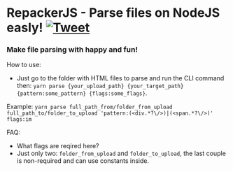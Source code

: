 # RepackerJS - Parse files on NodeJS easly!  [![Tweet](https://img.shields.io/twitter/url/http/shields.io.svg?style=social)](https://twitter.com/intent/tweet?text=See&url=https://github.com/BiosBoy/coconat&via=svyat770&hashtags=js,jsx,pareser,RepackerJS,html,css)
### Make file parsing with happy and fun!

How to use:
  - Just go to the folder with HTML files to parse and run the CLI command then: `yarn parse {your_upload_path} {your_target_path} {pattern:some_pattern} {flags:some_flags}`.

  Example:
    `yarn parse full_path_from/folder_from_upload full_path_to/folder_to_upload 'pattern:(<div.*?\/>)|(<span.*?\/>)' flags:im`

  FAQ:
   - What flags are reqired here?
   - Just only two: `folder_from_upload` and `folder_to_upload`, the last couple is non-required and can use constants inside.
